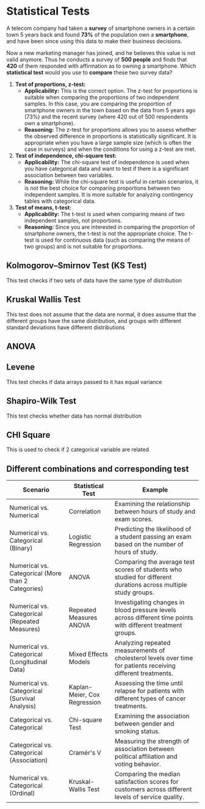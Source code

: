 # Statistical Tests

A telecom company had taken a **survey** of smartphone owners in a certain town 5 years back and found **73%** of the population own a **smartphone**, and have been since using this data to make their business decisions.

Now a new marketing manager has joined, and he believes this value is not valid anymore. Thus he conducts a survey of **500 people** and finds that **420** of them responded with affirmation as to owning a smartphone. Which **statistical test** would you use to **compare** these two survey data?

1. **Test of proportions, z-test:**
   - **Applicability:** This is the correct option. The z-test for proportions is suitable when comparing the proportions of two independent samples. In this case, you are comparing the proportion of smartphone owners in the town based on the data from 5 years ago (73%) and the recent survey (where 420 out of 500 respondents own a smartphone).
   - **Reasoning:** The z-test for proportions allows you to assess whether the observed difference in proportions is statistically significant. It is appropriate when you have a large sample size (which is often the case in surveys) and when the conditions for using a z-test are met.
2. **Test of independence, chi-square test:**
   - **Applicability:** The chi-square test of independence is used when you have categorical data and want to test if there is a significant association between two variables.
   - **Reasoning:** While the chi-square test is useful in certain scenarios, it is not the best choice for comparing proportions between two independent samples. It is more suitable for analyzing contingency tables with categorical data.
3. **Test of means, t-test:**
   - **Applicability:** The t-test is used when comparing means of two independent samples, not proportions.
   - **Reasoning:** Since you are interested in comparing the proportion of smartphone owners, the t-test is not the appropriate choice. The t-test is used for continuous data (such as comparing the means of two groups) and is not suitable for proportions.

## Kolmogorov–Smirnov Test (KS Test)

This test checks if two sets of data have the same type of distribution

## Kruskal Wallis Test

This test does not assume that the data are normal, it does assume that the different groups have the same distribution, and groups with different standard deviations have different distributions

## ANOVA

## Levene

This test checks if data arrays passed to it has equal variance

## Shapiro-Wilk Test

This test checks whether data has normal distribution 

## CHI Square

This is used to check if 2 categorical variable are related


## Different combinations and corresponding test

| Scenario                                           | Statistical Test             | Example                                                                                                         |
| -------------------------------------------------- | ---------------------------- | --------------------------------------------------------------------------------------------------------------- |
| Numerical vs. Numerical                            | Correlation                  | Examining the relationship between hours of study and exam scores.                                              |
| Numerical vs. Categorical (Binary)                 | Logistic Regression          | Predicting the likelihood of a student passing an exam based on the number of hours of study.                   |
| Numerical vs. Categorical (More than 2 Categories) | ANOVA                        | Comparing the average test scores of students who studied for different durations across multiple study groups. |
| Numerical vs. Categorical (Repeated Measures)      | Repeated Measures ANOVA      | Investigating changes in blood pressure levels across different time points with different treatment groups.    |
| Numerical vs. Categorical (Longitudinal Data)      | Mixed Effects Models         | Analyzing repeated measurements of cholesterol levels over time for patients receiving different treatments.    |
| Numerical vs. Categorical (Survival Analysis)      | Kaplan-Meier, Cox Regression | Assessing the time until relapse for patients with different types of cancer treatments.                        |
| Categorical vs. Categorical                        | Chi-square Test              | Examining the association between gender and smoking status.                                                    |
| Categorical vs. Categorical (Association)          | Cramér's V                   | Measuring the strength of association between political affiliation and voting behavior.                        |
| Numerical vs. Categorical (Ordinal)                | Kruskal-Wallis Test          | Comparing the median satisfaction scores for customers across different levels of service quality.              |
